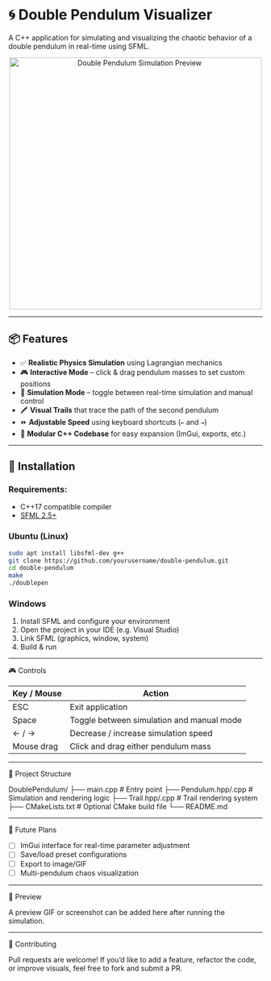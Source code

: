 # 🌀 Double Pendulum Visualizer

A C++ application for simulating and visualizing the chaotic behavior of a double pendulum in real-time using SFML.

<p align="center">
  <img src="preview.gif" alt="Double Pendulum Simulation Preview" width="500"/>
</p>

---

## 📦 Features

- ✅ **Realistic Physics Simulation** using Lagrangian mechanics
- 🎮 **Interactive Mode** – click & drag pendulum masses to set custom positions
- 🔁 **Simulation Mode** – toggle between real-time simulation and manual control
- 🖍️ **Visual Trails** that trace the path of the second pendulum
- ⏩ **Adjustable Speed** using keyboard shortcuts (`←` and `→`)
- 🧱 **Modular C++ Codebase** for easy expansion (ImGui, exports, etc.)

---

## 🔧 Installation

### Requirements:
- C++17 compatible compiler
- [SFML 2.5+](https://www.sfml-dev.org/)

### Ubuntu (Linux)
```bash
sudo apt install libsfml-dev g++
git clone https://github.com/yourusername/double-pendulum.git
cd double-pendulum
make
./doublepen
```
### Windows
1. Install SFML and configure your environment
2. Open the project in your IDE (e.g. Visual Studio)
3. Link SFML (graphics, window, system)
4. Build & run

---

🎮 Controls

Key / Mouse         | Action
--------------------|---------------------------------------------------------
ESC                 | Exit application
Space               | Toggle between simulation and manual mode
← / →               | Decrease / increase simulation speed
Mouse drag          | Click and drag either pendulum mass

---

📁 Project Structure

DoublePendulum/
├── main.cpp          # Entry point
├── Pendulum.hpp/.cpp # Simulation and rendering logic
├── Trail.hpp/.cpp    # Trail rendering system
├── CMakeLists.txt    # Optional CMake build file
└── README.md

---

🌱 Future Plans

- [ ] ImGui interface for real-time parameter adjustment
- [ ] Save/load preset configurations
- [ ] Export to image/GIF
- [ ] Multi-pendulum chaos visualization

---

📸 Preview

A preview GIF or screenshot can be added here after running the simulation.

---

🤝 Contributing

Pull requests are welcome! If you’d like to add a feature, refactor the code, or improve visuals, feel free to fork and submit a PR.

